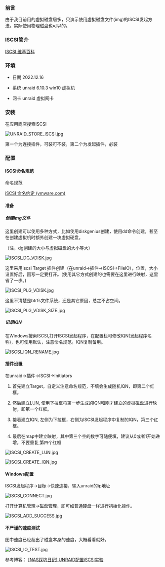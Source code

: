### 前言

由于我目前用的虚拟磁盘居多，只演示使用虚拟磁盘文件(img)的ISCSI发起方法。实际使用物理磁盘也可以的。

### ISCSI简介

[ISCSI 维基百科](https://zh.wikipedia.org/wiki/ISCSI)

### 环境

- 日期
  2022.12.16

- 系统
  unraid 6.10.3
  win10 虚拟机

- 网卡
  unraid 虚拟网卡

### 安装

在应用商店搜索ISCSI

![UNRAID_STORE_ISCSI.jpg](../../_resources/UNRAID_STORE_ISCSI.jpg)

第一个为连接插件，可装可不装，第二个为发起插件，必装

### 配置

#### ISCSI命名规范

命名规范

[iSCSI 命名约定 (vmware.com)](https://docs.vmware.com/cn/VMware-vSphere/7.0/com.vmware.vsphere.storage.doc/GUID-686D92B6-A2B2-4944-8718-F1B74F6A2C53.html)

#### 准备

##### 创建img文件

这里创建可以使用多种方式，比如使用diskgenius创建，使用dd命令创建，甚至在创建虚拟机时额外创建一块虚拟硬盘。

（注，dg创建的大小与虚拟磁盘的大小等大）

![ISCSI_DG_VDISK.jpg](../../_resources/ISCSI_DG_VDISK.jpg)

这里采用iscsi Target 插件创建（在unraid->插件->ISCSI->FileIO），位置，大小设置好后，回写一定要打开。(使用其它方式创建的也需要在这里进行映射，这里省了一步。)

![ISCSI_PLG_VDISK.jpg](../../_resources/ISCSI_PLG_VDISK.jpg)

这里不清楚是btrfs文件系统，还是其它原因，总之不占空间。

![ISCSI_PLG_VDISK_SIZE.jpg](../../_resources/ISCSI_PLG_VDISK_SIZE.jpg)

##### 记录IQN

在Windows搜索ISCSI,打开ISCSI发起程序，在配置栏可修改IQN(发起程序名称)，也可使用默认，注意命名规范。IQN复制备用。

![ISCSI_IQN_RENAME.jpg](../../_resources/ISCSI_IQN_RENAME.jpg)

#### 插件设置

在unraid->插件->ISCSI->Initiators

1. 首先建立Target，自定义注意命名规范，不填会生成随机IQN，即第二个红框。

2. 然后建立LUN, 使用下拉框将第一步生成的IQN和刚才建立的虚拟磁盘进行映射，即第一个红框。

3. 接着建立IQN, 左侧为下拉框，右侧为ISCSI发起程序中复制的IQN，第三个红框。

4. 最后在map中建立映射，其中第三个空的数字可随便填，建议从0或者1开始递增，不要重复,第四个红框

![ISCSI_CREATE_LUN.jpg](../../_resources/ISCSI_CREATE_LUN.jpg)

![ISCSI_CREATE_IQN.jpg](../../_resources/ISCSI_CREATE_IQN.jpg)

#### Windows配置

ISCSI发起程序->目标->快速连接，输入unraid的ip地址

![ISCSI_CONNECT.jpg](../../_resources/ISCSI_CONNECT.jpg)

打开计算机管理->磁盘管理，即可如普通硬盘一样进行初始化操作。

![ISCSI_ADD_SUCCESS.jpg](../../_resources/ISCSI_ADD_SUCCESS.jpg)

#### 不严谨的速度测试

图中速度已经超出了磁盘本身的速度，大概看看就好。

![ISCSI_IO_TEST.jpg](../../_resources/ISCSI_IO_TEST.jpg)

参考博客：
[[NAS踩坑日记] UNRAID配置iSCSI实验](https://www.bilibili.com/read/cv12228943)
